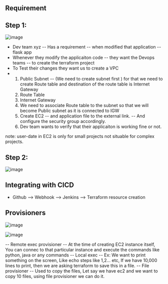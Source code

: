 Requirement
--
Step 1:
--
![image](https://github.com/pavankumar0077/terraform-zero-to-hero/assets/40380941/f07a7991-ff91-4cf5-a0ff-f8529cd8b87c)

- Dev team xyz -- Has a requirement -- when modified that application -- flask app
- Whenever they modify the applicaiton code -- they want the Devops teams -- to create the terraform project
- To Test their changes they want us to create a VPC
- 1. Public Subnet -- (We need to create subnet first ) for that we need to create Route table and destination of the route table is Internet Gateway
  2. Route Table
  3. Internet Gateway
  4. We need to associate Route table to the subnet so that we will become Public subnet as it is connected to IGW
  5. Create EC2 -- and application file to the external link. -- And configure the security group accordingly.
  6. Dev team wants to verify that their applicaiton is working fine or not.

note: user-date in EC2 is only for small projects not situable for complex projects.

Step 2:
--
![image](https://github.com/pavankumar0077/terraform-zero-to-hero/assets/40380941/c355e44c-8159-41f5-b6c7-25ada402988a)

Integrating with CICD
--
- Github --> Webhook --> Jenkins --> Terraform resource creation

Provisioners
--
![image](https://github.com/pavankumar0077/terraform-zero-to-hero/assets/40380941/84a679f3-fcf1-476f-bfd8-19b87b2330a7)

![image](https://github.com/pavankumar0077/terraform-zero-to-hero/assets/40380941/bbaeb9b7-5c86-4593-bbf1-0280b9d4ca9d)

-- Remote exec provisioner -- At the time of creating EC2 instance itself, You can connec to that particular instance and execute the commands like python, java or any commands
-- Local exec -- Ex: We want to print something on the screen, Like echo steps like 1,2... etc, If we have 10,000 lines to print, then we are asking terraform to save this in a file.
-- File provisioner -- Used to copy the files, Let say we have ec2 and we want to copy 10 files, using file provisioner we can do it.


